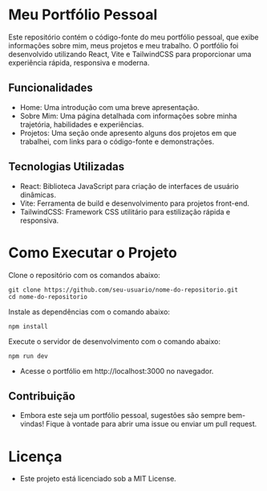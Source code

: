 # Meu Portfólio Pessoal
Este repositório contém o código-fonte do meu portfólio pessoal, que exibe informações sobre mim, meus projetos e meu trabalho. O portfólio foi desenvolvido utilizando React, Vite e TailwindCSS para proporcionar uma experiência rápida, responsiva e moderna.

## Funcionalidades
- Home: Uma introdução com uma breve apresentação.
- Sobre Mim: Uma página detalhada com informações sobre minha trajetória, habilidades e experiências.
- Projetos: Uma seção onde apresento alguns dos projetos em que trabalhei, com links para o código-fonte e demonstrações.

## Tecnologias Utilizadas
- React: Biblioteca JavaScript para criação de interfaces de usuário dinâmicas.
- Vite: Ferramenta de build e desenvolvimento para projetos front-end.
- TailwindCSS: Framework CSS utilitário para estilização rápida e responsiva.

# Como Executar o Projeto
Clone o repositório com os comandos abaixo:
```
git clone https://github.com/seu-usuario/nome-do-repositorio.git
cd nome-do-repositorio
```

Instale as dependências com o comando abaixo:
```
npm install
```

Execute o servidor de desenvolvimento com o comando abaixo:
```
npm run dev
```
- Acesse o portfólio em http://localhost:3000 no navegador.

## Contribuição
- Embora este seja um portfólio pessoal, sugestões são sempre bem-vindas! Fique à vontade para abrir uma issue ou enviar um pull request.

# Licença
- Este projeto está licenciado sob a MIT License.
